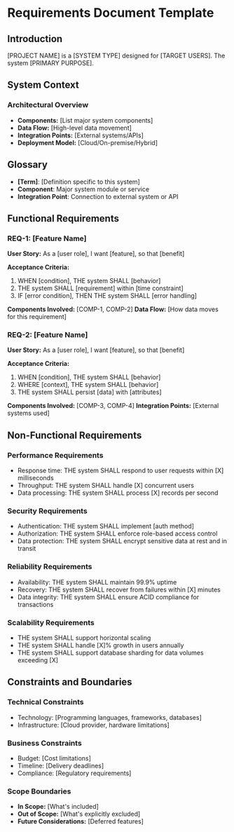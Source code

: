 # Requirements Document Template

## Introduction

[PROJECT NAME] is a [SYSTEM TYPE] designed for [TARGET USERS]. The system [PRIMARY PURPOSE].

## System Context

### Architectural Overview
- **Components:** [List major system components]
- **Data Flow:** [High-level data movement]
- **Integration Points:** [External systems/APIs]
- **Deployment Model:** [Cloud/On-premise/Hybrid]

## Glossary

- **[Term]**: [Definition specific to this system]
- **Component**: Major system module or service
- **Integration Point**: Connection to external system or API

## Functional Requirements

### REQ-1: [Feature Name]

**User Story:** As a [user role], I want [feature], so that [benefit]

**Acceptance Criteria:**
1. WHEN [condition], THE system SHALL [behavior]
2. THE system SHALL [requirement] within [time constraint]
3. IF [error condition], THEN THE system SHALL [error handling]

**Components Involved:** [COMP-1, COMP-2]
**Data Flow:** [How data moves for this requirement]

### REQ-2: [Feature Name]

**User Story:** As a [user role], I want [feature], so that [benefit]

**Acceptance Criteria:**
1. WHEN [condition], THE system SHALL [behavior]
2. WHERE [context], THE system SHALL [behavior]
3. THE system SHALL persist [data] with [attributes]

**Components Involved:** [COMP-3, COMP-4]
**Integration Points:** [External systems used]

## Non-Functional Requirements

### Performance Requirements
- Response time: THE system SHALL respond to user requests within [X] milliseconds
- Throughput: THE system SHALL handle [X] concurrent users
- Data processing: THE system SHALL process [X] records per second

### Security Requirements  
- Authentication: THE system SHALL implement [auth method]
- Authorization: THE system SHALL enforce role-based access control
- Data protection: THE system SHALL encrypt sensitive data at rest and in transit

### Reliability Requirements
- Availability: THE system SHALL maintain 99.9% uptime
- Recovery: THE system SHALL recover from failures within [X] minutes
- Data integrity: THE system SHALL ensure ACID compliance for transactions

### Scalability Requirements
- THE system SHALL support horizontal scaling
- THE system SHALL handle [X]% growth in users annually
- THE system SHALL support database sharding for data volumes exceeding [X]

## Constraints and Boundaries

### Technical Constraints
- Technology: [Programming languages, frameworks, databases]
- Infrastructure: [Cloud provider, hardware limitations]

### Business Constraints
- Budget: [Cost limitations]
- Timeline: [Delivery deadlines]
- Compliance: [Regulatory requirements]

### Scope Boundaries
- **In Scope:** [What's included]
- **Out of Scope:** [What's explicitly excluded]
- **Future Considerations:** [Deferred features]
